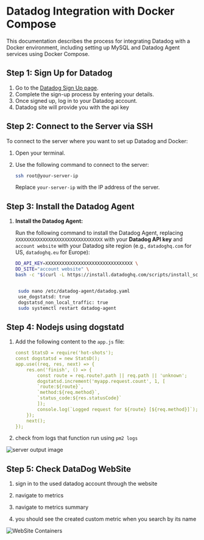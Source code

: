 # Datadog Integration with Docker Compose

This documentation describes the process for integrating Datadog with a Docker environment, including setting up MySQL and Datadog Agent services using Docker Compose.

## Step 1: Sign Up for Datadog

1. Go to the [Datadog Sign Up page](https://www.datadoghq.com/).
2. Complete the sign-up process by entering your details.
3. Once signed up, log in to your Datadog account.
4. Datadog site will provide you with the api key

## Step 2: Connect to the Server via SSH

To connect to the server where you want to set up Datadog and Docker:

1. Open your terminal.
2. Use the following command to connect to the server:

    ```sh
    ssh root@your-server-ip
    ```

   Replace `your-server-ip` with the IP address of the server.

## Step 3: Install the Datadog Agent

1. **Install the Datadog Agent:**

   Run the following command to install the Datadog Agent, replacing `XXXXXXXXXXXXXXXXXXXXXXXXXXXXXXXX` with your **Datadog API key** and `account website` with your Datadog site region (e.g., `datadoghq.com` for US, `datadoghq.eu` for Europe):

   ```bash
   DD_API_KEY=XXXXXXXXXXXXXXXXXXXXXXXXXXXXXXXX \
   DD_SITE="account website" \
   bash -c "$(curl -L https://install.datadoghq.com/scripts/install_script_agent7.sh)"


    sudo nano /etc/datadog-agent/datadog.yaml
    use_dogstatsd: true
    dogstatsd_non_local_traffic: true
    sudo systemctl restart datadog-agent

## Step 4: Nodejs using dogstatd
1. Add the following content to the `app.js` file:

    ```yaml
    const StatsD = require('hot-shots');
    const dogstatsd = new StatsD();
    app.use((req, res, next) => {
        res.on('finish', () => {
            const route = req.route?.path || req.path || 'unknown';
            dogstatsd.increment('myapp.request.count', 1, [
            `route:${route}`,
            `method:${req.method}`,
            `status_code:${res.statusCode}`
            ]);
            console.log(`Logged request for ${route} [${req.method}]`);
        });
        next();
    });
    ```
2. check from logs that function run using `pm2 logs`


![server output image](image.png)

## Step 5: Check DataDog WebSite

1. sign in to the used datadog account through the website 

2. navigate to metrics 

3. navigate to metrics summary 

4. you should see the created custom metric when you search by its name

![WebSite Containers](image-1.png)